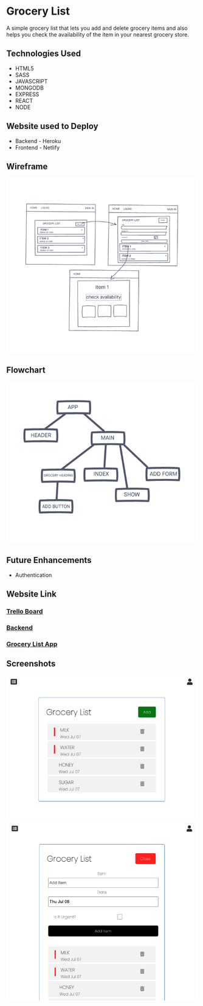 # Grocery List

A simple grocery list that lets you add and delete grocery items and also helps you check the availability of the item in your nearest grocery store.

## Technologies Used

-   HTML5
-   SASS
-   JAVASCRIPT
-   MONGODB
-   EXPRESS
-   REACT
-   NODE

## Website used to Deploy

-   Backend - Heroku
-   Frontend - Netlify

## Wireframe

![screenshot](img/Wireframe.png)

## Flowchart

![screenshot](img/flowChart.png)

## Future Enhancements

-   Authentication

## Website Link

### [Trello Board](https://trello.com/b/7WUcP6WF/grocery-list)

### [Backend](https://backend-grocerylist.herokuapp.com/grocery)

### [Grocery List App](https://mystifying-kilby-d16d5d.netlify.app/)

## Screenshots

![screenshot](img/screenshot1.png)
![screenshot](img/screenshot2.png)
